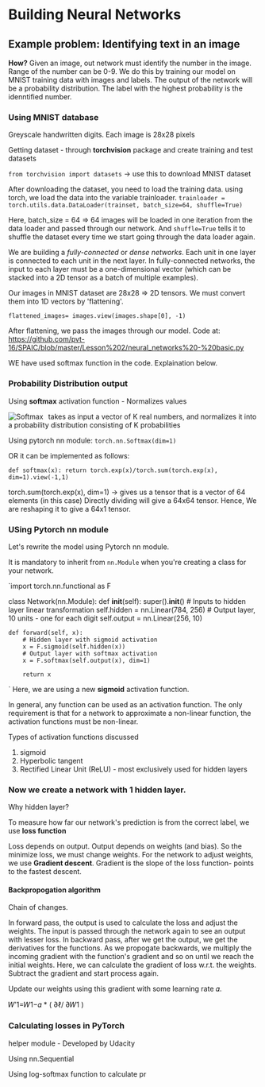 # Building Neural Networks

## Example problem: Identifying text in an image
**How?** 
Given an image, out network must identify the number in the image. Range of the number can be 0-9.
We do this by training our model on MNIST training data with images and labels. The output of the network will be a probability distribution. The label with the highest probability is the idenntified number.

### Using MNIST database
 Greyscale handwritten digits. Each image is 28x28 pixels
 
 Getting dataset - through **torchvision** package and create training and test datasets 

`from torchvision import datasets` -> use this to download MNIST dataset

After downloading the dataset, you need to load the training data.
using torch, we load the data into the variable trainloader.
`trainloader = torch.utils.data.DataLoader(trainset, batch_size=64, shuffle=True)`

Here, batch_size = 64 => 64 images will be loaded in one iteration from the data loader and passed through our network.
And `shuffle=True` tells it to shuffle the dataset every time we start going through the data loader again.

We are building a *fully-connected* or *dense networks*. Each unit in one layer is connected to each unit in the next layer. In fully-connected networks, the input to each layer must be a one-dimensional vector (which can be stacked into a 2D tensor as a batch of multiple examples).

Our images in MNIST dataset are 28x28 => 2D tensors. We must convert them into 1D vectors by 'flattening'.

`flattened_images= images.view(images.shape[0], -1)`

After flattening, we pass the images through our model. Code at: https://github.com/pvt-16/SPAIC/blob/master/Lesson%202/neural_networks%20-%20basic.py

WE have used softmax function in the code. Explaination below.

### Probability Distribution output

Using **softmax** activation function - Normalizes values

<img src="https://i.stack.imgur.com/iP8Du.png" alt="Softmax" style="float: left; margin-right: 10px;" />
 takes as input a vector of K real numbers, and normalizes it into a probability distribution consisting of K probabilities
 
Using pytorch nn module: `torch.nn.Softmax(dim=1)`

OR it can be implemented as follows: 

`def softmax(x):
    return torch.exp(x)/torch.sum(torch.exp(x), dim=1).view(-1,1)
`

torch.sum(torch.exp(x), dim=1) -> gives us a tensor that is a vector of 64 elements (in this case)
Directly dividing will give a 64x64 tensor. Hence, We are reshaping it to give a 64x1 tensor.

### USing Pytorch nn module
Let's rewrite the model using Pytorch nn module.

It is mandatory to inherit from `nn.Module` when you're creating a class for your network.

`import torch.nn.functional as F

class Network(nn.Module):
    def __init__(self):
        super().__init__()
        # Inputs to hidden layer linear transformation
        self.hidden = nn.Linear(784, 256)
        # Output layer, 10 units - one for each digit
        self.output = nn.Linear(256, 10)
        
    def forward(self, x):
        # Hidden layer with sigmoid activation
        x = F.sigmoid(self.hidden(x))
        # Output layer with softmax activation
        x = F.softmax(self.output(x), dim=1)
        
        return x
 `
 Here, we are using a new **sigmoid** activation function. 

In general, any function can be used as an activation function. The only requirement is that for a network to approximate a non-linear function, the activation functions must be non-linear. 

Types of activation functions discussed
1. sigmoid
2. Hyperbolic tangent
3. Rectified Linear Unit (ReLU) - most exclusively used for hidden layers

### Now we create a network with 1 hidden layer.

Why hidden layer?

To measure how far our network's prediction is from the correct label, we use **loss function** 

Loss depends on output. Output depends on weights (and bias). So the minimize loss, we must change weights.
For the network to adjust weights, we use **Gradient descent**.
Gradient is the slope of the loss function- points to the fastest descent.

#### Backpropogation algorithm
Chain of changes.

In forward pass, the output is used to calculate the loss and adjust the weights. The input is passed through the network again to see an output with lesser loss. In backward pass, after we get the output, we get the derivatives for the functions. As we propogate backwards, we multiply the incoming gradient with the function's gradient and so on until we reach the initial weights. Here, we can calculate the gradient of loss w.r.t. the weights. Subtract the gradient and start process again.

Update our weights using this gradient with some learning rate 𝛼. 

𝑊′1=𝑊1−𝛼 * ( ∂ℓ/ ∂𝑊1 )

### Calculating losses in PyTorch

helper module - Developed by Udacity

Using nn.Sequential

Using log-softmax function to calculate pr

